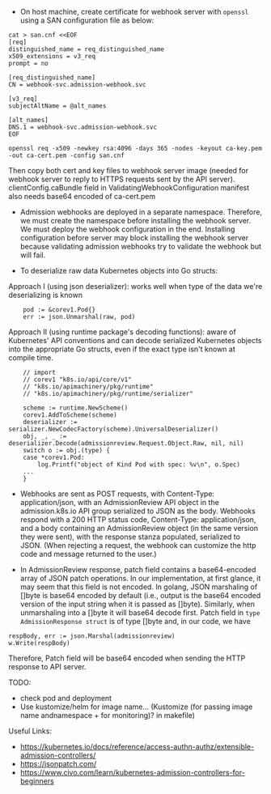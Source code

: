 
-   On host machine, create certificate for webhook server with `openssl`  using a SAN configuration file as below:
```
cat > san.cnf <<EOF
[req]
distinguished_name = req_distinguished_name
x509_extensions = v3_req
prompt = no

[req_distinguished_name]
CN = webhook-svc.admission-webhook.svc

[v3_req]
subjectAltName = @alt_names

[alt_names]
DNS.1 = webhook-svc.admission-webhook.svc
EOF
``` 
```
openssl req -x509 -newkey rsa:4096 -days 365 -nodes -keyout ca-key.pem -out ca-cert.pem -config san.cnf
``` 
Then copy both cert and key files to webhook server image (needed for webhook server to reply to HTTPS requests sent by the API server). clientConfig.caBundle field in ValidatingWebhookConfiguration manifest also needs base64 encoded of ca-cert.pem 

-   Admission webhooks are deployed in a separate namespace. Therefore, we must create the namespace before installing the webhook server. We must deploy the webhook configuration in the end. Installing configuration before server may block installing the webhook server because validating admission webhooks try to validate the webhook but will fail.

- To deserialize raw data Kubernetes objects into Go structs:

Approach I (using json deserializer): works well when type of the data we're deserializing is known
```
    pod := &corev1.Pod{}
    err := json.Unmarshal(raw, pod)
```
Approach II (using runtime package's decoding functions): aware of Kubernetes' API conventions and can decode serialized Kubernetes objects into the appropriate Go structs, even if the exact type isn't known at compile time.
```
	// import
	// corev1 "k8s.io/api/core/v1"
	// "k8s.io/apimachinery/pkg/runtime"
	// "k8s.io/apimachinery/pkg/runtime/serializer"

	scheme := runtime.NewScheme()
	corev1.AddToScheme(scheme)
	deserializer := serializer.NewCodecFactory(scheme).UniversalDeserializer()
	obj, _, _ := deserializer.Decode(admissionreview.Request.Object.Raw, nil, nil)
	switch o := obj.(type) {
	case *corev1.Pod:
		log.Printf("object of Kind Pod with spec: %v\n", o.Spec)
	...
	}
```
- Webhooks are sent as POST requests, with Content-Type: application/json, with an AdmissionReview API object in the admission.k8s.io API group serialized to JSON as the body. Webhooks respond with a 200 HTTP status code, Content-Type: application/json, and a body containing an AdmissionReview object (in the same version they were sent), with the response stanza populated, serialized to JSON. (When rejecting a request, the webhook can customize the http code and message returned to the user.)

- In AdmissionReview response, patch field contains a base64-encoded array of JSON patch operations. In our implementation, at first glance, it may seem that this field is not encoded. In golang, JSON marshaling of []byte is base64 encoded by default (i.e., output is the base64 encoded version of the input string when it is passed as []byte). Similarly, when unmarshaling into a []byte it will base64 decode first. Patch field in ```type AdmissionResponse struct``` is of type []byte and, in our code, we have
```
respBody, err := json.Marshal(admissionreview)
w.Write(respBody)
```
Therefore, Patch field will be base64 encoded when sending the HTTP response to API server.

TODO:
-	check pod and deployment
-   Use kustomize/helm for image name... (Kustomize (for passing image name andnamespace + for monitoring)? in makefile)

Useful Links:
- https://kubernetes.io/docs/reference/access-authn-authz/extensible-admission-controllers/
- https://jsonpatch.com/
- https://www.civo.com/learn/kubernetes-admission-controllers-for-beginners
